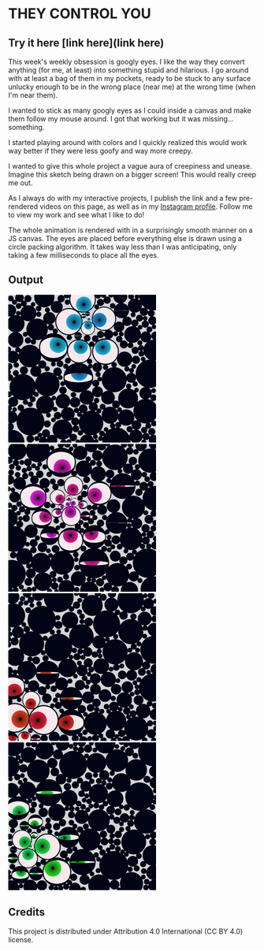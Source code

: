 # THEY CONTROL YOU

## Try it here [link here](link here)

This week's weekly obsession is googly eyes. I like the way they convert anything (for me, at least) into something stupid and hilarious. I go around with at least a bag of them in my pockets, ready to be stuck to any surface unlucky enough to be in the wrong place (near me) at the wrong time (when I'm near them).

I wanted to stick as many googly eyes as I could inside a canvas and make them follow my mouse around. I got that working but it was missing... something.

I started playing around with colors and I quickly realized this would work way better if they were less goofy and way more creepy.

I wanted to give this whole project a vague aura of creepiness and unease. Imagine this sketch being drawn on a bigger screen! This would really creep me out.

As I always do with my interactive projects, I publish the link and a few pre-rendered videos on this page, as well as in my [Instagram profile](https://instagram.com/lorossi97). Follow me to view my work and see what I like to do!

The whole animation is rendered with in a surprisingly smooth manner on a JS canvas. The eyes are placed before everything else is drawn using a circle packing algorithm. It takes way less than I was anticipating, only taking a few milliseconds to place all the eyes.

## Output

![render-1](output/output-1/output.gif)
![render-2](output/output-2/output.gif)
![render-3](output/output-3/output.gif)
![render-4](output/output-4/output.gif)

## Credits

This project is distributed under Attribution 4.0 International (CC BY 4.0) license.
